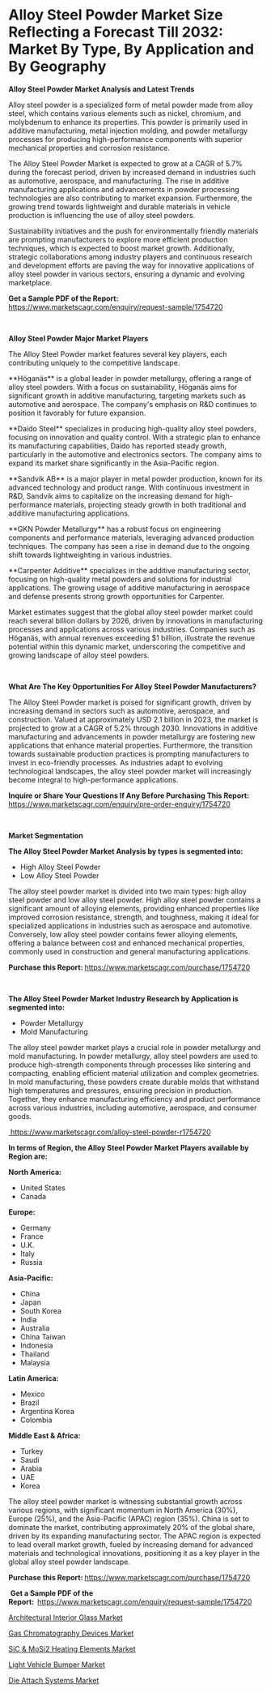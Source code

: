 <p><h1>Alloy Steel Powder Market Size Reflecting a Forecast Till 2032: Market By Type, By Application and By Geography</h1></p><p><strong>Alloy Steel Powder Market Analysis and Latest Trends</strong></p>
<p><p>Alloy steel powder is a specialized form of metal powder made from alloy steel, which contains various elements such as nickel, chromium, and molybdenum to enhance its properties. This powder is primarily used in additive manufacturing, metal injection molding, and powder metallurgy processes for producing high-performance components with superior mechanical properties and corrosion resistance.</p><p>The Alloy Steel Powder Market is expected to grow at a CAGR of 5.7% during the forecast period, driven by increased demand in industries such as automotive, aerospace, and manufacturing. The rise in additive manufacturing applications and advancements in powder processing technologies are also contributing to market expansion. Furthermore, the growing trend towards lightweight and durable materials in vehicle production is influencing the use of alloy steel powders.</p><p>Sustainability initiatives and the push for environmentally friendly materials are prompting manufacturers to explore more efficient production techniques, which is expected to boost market growth. Additionally, strategic collaborations among industry players and continuous research and development efforts are paving the way for innovative applications of alloy steel powder in various sectors, ensuring a dynamic and evolving marketplace.</p></p>
<p><strong>Get a Sample PDF of the Report:&nbsp;</strong> <a href="https://www.marketscagr.com/enquiry/request-sample/1754720?utm_campaign=1920&utm_medium=2&utm_source=Github&utm_content=ia&utm_term=31012025&utm_id=alloy-steel-powder">https://www.marketscagr.com/enquiry/request-sample/1754720</a></p>
<p>&nbsp;</p>
<p><strong>Alloy Steel Powder Major Market Players</strong></p>
<p><p>The Alloy Steel Powder market features several key players, each contributing uniquely to the competitive landscape. </p><p>**Höganäs** is a global leader in powder metallurgy, offering a range of alloy steel powders. With a focus on sustainability, Höganäs aims for significant growth in additive manufacturing, targeting markets such as automotive and aerospace. The company's emphasis on R&D continues to position it favorably for future expansion.</p><p>**Daido Steel** specializes in producing high-quality alloy steel powders, focusing on innovation and quality control. With a strategic plan to enhance its manufacturing capabilities, Daido has reported steady growth, particularly in the automotive and electronics sectors. The company aims to expand its market share significantly in the Asia-Pacific region.</p><p>**Sandvik AB** is a major player in metal powder production, known for its advanced technology and product range. With continuous investment in R&D, Sandvik aims to capitalize on the increasing demand for high-performance materials, projecting steady growth in both traditional and additive manufacturing applications.</p><p>**GKN Powder Metallurgy** has a robust focus on engineering components and performance materials, leveraging advanced production techniques. The company has seen a rise in demand due to the ongoing shift towards lightweighting in various industries.</p><p>**Carpenter Additive** specializes in the additive manufacturing sector, focusing on high-quality metal powders and solutions for industrial applications. The growing usage of additive manufacturing in aerospace and defense presents strong growth opportunities for Carpenter.</p><p>Market estimates suggest that the global alloy steel powder market could reach several billion dollars by 2026, driven by innovations in manufacturing processes and applications across various industries. Companies such as Höganäs, with annual revenues exceeding $1 billion, illustrate the revenue potential within this dynamic market, underscoring the competitive and growing landscape of alloy steel powders.</p></p>
<p>&nbsp;</p>
<p><strong>What Are The Key Opportunities For Alloy Steel Powder Manufacturers?</strong></p>
<p><p>The Alloy Steel Powder market is poised for significant growth, driven by increasing demand in sectors such as automotive, aerospace, and construction. Valued at approximately USD 2.1 billion in 2023, the market is projected to grow at a CAGR of 5.2% through 2030. Innovations in additive manufacturing and advancements in powder metallurgy are fostering new applications that enhance material properties. Furthermore, the transition towards sustainable production practices is prompting manufacturers to invest in eco-friendly processes. As industries adapt to evolving technological landscapes, the alloy steel powder market will increasingly become integral to high-performance applications.</p></p>
<p><strong>Inquire or Share Your Questions If Any Before Purchasing This Report:</strong> <a href="https://www.marketscagr.com/enquiry/pre-order-enquiry/1754720?utm_campaign=1920&utm_medium=2&utm_source=Github&utm_content=ia&utm_term=31012025&utm_id=alloy-steel-powder">https://www.marketscagr.com/enquiry/pre-order-enquiry/1754720</a></p>
<p>&nbsp;</p>
<p><strong>Market Segmentation</strong></p>
<p><strong>The Alloy Steel Powder Market Analysis by types is segmented into:</strong></p>
<p><ul><li>High Alloy Steel Powder</li><li>Low Alloy Steel Powder</li></ul></p>
<p><p>The alloy steel powder market is divided into two main types: high alloy steel powder and low alloy steel powder. High alloy steel powder contains a significant amount of alloying elements, providing enhanced properties like improved corrosion resistance, strength, and toughness, making it ideal for specialized applications in industries such as aerospace and automotive. Conversely, low alloy steel powder contains fewer alloying elements, offering a balance between cost and enhanced mechanical properties, commonly used in construction and general manufacturing applications.</p></p>
<p><strong>Purchase this Report:&nbsp;</strong><a href="https://www.marketscagr.com/purchase/1754720?utm_campaign=1920&utm_medium=2&utm_source=Github&utm_content=ia&utm_term=31012025&utm_id=alloy-steel-powder">https://www.marketscagr.com/purchase/1754720</a></p>
<p>&nbsp;</p>
<p><strong>The Alloy Steel Powder Market Industry Research by Application is segmented into:</strong></p>
<p><ul><li>Powder Metallurgy</li><li>Mold Manufacturing</li></ul></p>
<p><p>The alloy steel powder market plays a crucial role in powder metallurgy and mold manufacturing. In powder metallurgy, alloy steel powders are used to produce high-strength components through processes like sintering and compacting, enabling efficient material utilization and complex geometries. In mold manufacturing, these powders create durable molds that withstand high temperatures and pressures, ensuring precision in production. Together, they enhance manufacturing efficiency and product performance across various industries, including automotive, aerospace, and consumer goods.</p></p>
<p><a href="https://www.marketscagr.com/alloy-steel-powder-r1754720?utm_campaign=1920&utm_medium=2&utm_source=Github&utm_content=ia&utm_term=31012025&utm_id=alloy-steel-powder">&nbsp;https://www.marketscagr.com/alloy-steel-powder-r1754720</a></p>
<p><strong>In terms of Region, the Alloy Steel Powder Market Players available by Region are:</strong></p>
<p>
    <p> <strong> North America: </strong>
        <ul>
            <li>United States</li>
            <li>Canada</li>
        </ul>
        </p> 
    <p> <strong> Europe: </strong>
        <ul>
            <li>Germany</li>
            <li>France</li>
            <li>U.K.</li>
            <li>Italy</li>
            <li>Russia</li>
        </ul>
        </p> 
    <p> <strong> Asia-Pacific: </strong>
        <ul>
            <li>China</li>
            <li>Japan</li>
            <li>South Korea</li>
            <li>India</li>
            <li>Australia</li>
            <li>China Taiwan</li>
            <li>Indonesia</li>
            <li>Thailand</li>
            <li>Malaysia</li>
        </ul>
        </p> 
    <p> <strong> Latin America: </strong>
        <ul>
            <li>Mexico</li>
            <li>Brazil</li>
            <li>Argentina Korea</li>
            <li>Colombia</li>
        </ul>
        </p> 
    <p> <strong> Middle East & Africa: </strong>
        <ul>
            <li>Turkey</li>
            <li>Saudi</li>
            <li>Arabia</li>
            <li>UAE</li>
            <li>Korea</li>
        </ul>
    </p>
    </p>
<p><p>The alloy steel powder market is witnessing substantial growth across various regions, with significant momentum in North America (30%), Europe (25%), and the Asia-Pacific (APAC) region (35%). China is set to dominate the market, contributing approximately 20% of the global share, driven by its expanding manufacturing sector. The APAC region is expected to lead overall market growth, fueled by increasing demand for advanced materials and technological innovations, positioning it as a key player in the global alloy steel powder landscape.</p></p>
<p><strong>Purchase this Report: </strong><a href="https://www.marketscagr.com/purchase/1754720?utm_campaign=1920&utm_medium=2&utm_source=Github&utm_content=ia&utm_term=31012025&utm_id=alloy-steel-powder">https://www.marketscagr.com/purchase/1754720</a></p>
<p>&nbsp;<strong>Get a Sample PDF of the Report:&nbsp;&nbsp;</strong><a href="https://www.marketscagr.com/enquiry/request-sample/1754720?utm_campaign=1920&utm_medium=2&utm_source=Github&utm_content=ia&utm_term=31012025&utm_id=alloy-steel-powder">https://www.marketscagr.com/enquiry/request-sample/1754720</a></p>
<p><strong></strong></p>
<p><p><a href="https://www.linkedin.com/pulse/key-trends-revenue-potential-global-architectural-interior-zxs8c?utm_campaign=1920&utm_medium=2&utm_source=Github&utm_content=ia&utm_term=31012025&utm_id=alloy-steel-powder">Architectural Interior Glass Market</a></p><p><a href="https://www.linkedin.com/pulse/market-insights-global-gas-chromatography-devices-forecast-ka9vf?utm_campaign=1920&utm_medium=2&utm_source=Github&utm_content=ia&utm_term=31012025&utm_id=alloy-steel-powder">Gas Chromatography Devices Market</a></p><p><a href="https://www.linkedin.com/pulse/analyzing-sic-mosi2-heating-elements-market-size-revenue-hkfuf?utm_campaign=1920&utm_medium=2&utm_source=Github&utm_content=ia&utm_term=31012025&utm_id=alloy-steel-powder">SiC & MoSi2 Heating Elements Market</a></p><p><a href="https://www.linkedin.com/pulse/light-vehicle-bumper-market-outlook-projected-growth-103-cagr-dnraf?utm_campaign=1920&utm_medium=2&utm_source=Github&utm_content=ia&utm_term=31012025&utm_id=alloy-steel-powder">Light Vehicle Bumper Market</a></p><p><a href="https://www.linkedin.com/pulse/future-die-attach-systems-market-trends-revenue-forecast-yo9se?utm_campaign=1920&utm_medium=2&utm_source=Github&utm_content=ia&utm_term=31012025&utm_id=alloy-steel-powder">Die Attach Systems Market</a></p></p>